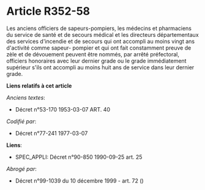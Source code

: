 # Article R352-58

Les anciens officiers de sapeurs-pompiers, les médecins et pharmaciens du service de santé et de secours médical et les
directeurs départementaux des services d'incendie et de secours qui ont accompli au moins vingt ans d'activité comme sapeur-
pompier et qui ont fait constamment preuve de zèle et de dévouement peuvent être nommés, par arrêté préfectoral, officiers
honoraires avec leur dernier grade ou le grade immédiatement supérieur s'ils ont accompli au moins huit ans de service dans
leur dernier grade.

**Liens relatifs à cet article**

_Anciens textes_:

  - Décret n°53-170 1953-03-07 ART. 40

_Codifié par_:

  - Décret n°77-241 1977-03-07

**Liens**:

  - SPEC_APPLI: Décret n°90-850 1990-09-25 art. 25

_Abrogé par_:

  - Décret n°99-1039 du 10 décembre 1999 - art. 72 ()
